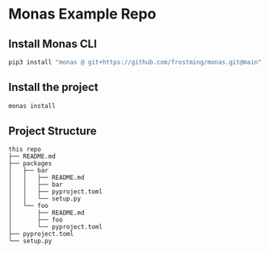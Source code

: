 # Monas Example Repo

## Install Monas CLI

```bash
pip3 install "monas @ git+https://github.com/frostming/monas.git@main"
```

## Install the project

```bash
monas install
```

## Project Structure

```
this repo
├── README.md
├── packages
│   ├── bar
│   │   ├── README.md
│   │   ├── bar
│   │   ├── pyproject.toml
│   │   └── setup.py
│   └── foo
│       ├── README.md
│       ├── foo
│       └── pyproject.toml
├── pyproject.toml
└── setup.py
```

